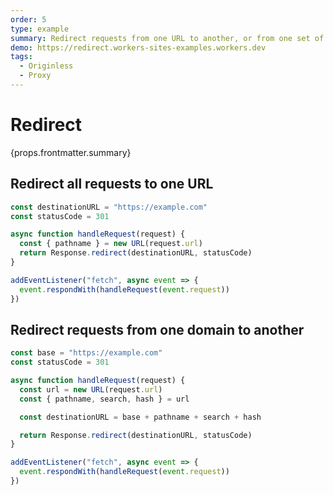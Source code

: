 ```yaml
---
order: 5
type: example
summary: Redirect requests from one URL to another, or from one set of URLs to another set.
demo: https://redirect.workers-sites-examples.workers.dev
tags:
  - Originless
  - Proxy
---
```


# Redirect

<ContentColumn>
  <p>{props.frontmatter.summary}</p>
</ContentColumn>

## Redirect all requests to one URL

```js
const destinationURL = "https://example.com"
const statusCode = 301

async function handleRequest(request) {
  const { pathname } = new URL(request.url)
  return Response.redirect(destinationURL, statusCode)
}

addEventListener("fetch", async event => {
  event.respondWith(handleRequest(event.request))
})
```

## Redirect requests from one domain to another

```js
const base = "https://example.com"
const statusCode = 301

async function handleRequest(request) {
  const url = new URL(request.url)
  const { pathname, search, hash } = url

  const destinationURL = base + pathname + search + hash

  return Response.redirect(destinationURL, statusCode)
}

addEventListener("fetch", async event => {
  event.respondWith(handleRequest(event.request))
})
```
